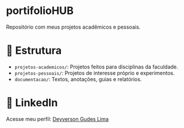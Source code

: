 # portifolioHUB

Repositório com meus projetos acadêmicos e pessoais.

# 📁 Estrutura

- `projetos-academicos/`: Projetos feitos para disciplinas da faculdade.
- `projetos-pessoais/`: Projetos de interesse próprio e experimentos.
- `documentacao/`: Textos, anotações, guias e relatórios.

# 🔗 LinkedIn

Acesse meu perfil: [Deyverson Gudes Lima](https://www.linkedin.com/in/deyverson-guedes-lima-956096365)